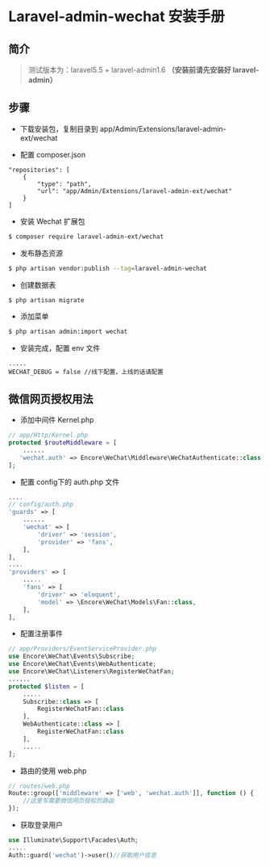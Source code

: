 # Laravel-admin-wechat 安装手册

## 简介
> 测试版本为：laravel5.5 + laravel-admin1.6 **（安装前请先安装好 laravel-admin）**

## 步骤

* 下载安装包，复制目录到 app/Admin/Extensions/laravel-admin-ext/wechat

* 配置 composer.json

~~~
"repositories": [
    {
        "type": "path",
        "url": "app/Admin/Extensions/laravel-admin-ext/wechat"
    }
]
~~~ 

* 安装 Wechat 扩展包

~~~bash
$ composer require laravel-admin-ext/wechat
~~~

* 发布静态资源

~~~bash
$ php artisan vendor:publish --tag=laravel-admin-wechat
~~~

* 创建数据表

~~~bash
$ php artisan migrate
~~~

* 添加菜单

~~~bash
$ php artisan admin:import wechat
~~~

* 安装完成，配置 env 文件

~~~
.....
WECHAT_DEBUG = false //线下配置，上线的话请配置
~~~



## 微信网页授权用法

* 添加中间件 Kernel.php

~~~php
// app/Http/Kernel.php
protected $routeMiddleware = [
	......
   'wechat.auth' => Encore\WeChat\Middleware\WeChatAuthenticate::class,
];
~~~

* 配置 config下的 auth.php 文件

~~~php
....
// config/auth.php
'guards' => [
	......
	'wechat' => [
		'driver' => 'session',
		'provider' => 'fans',
	],
],
....
'providers' => [
	.....
	'fans' => [
		'driver' => 'eloquent',
		'model' => \Encore\WeChat\Models\Fan::class,
	],
],
~~~

* 配置注册事件

~~~php
// app/Providers/EventServiceProvider.php
use Encore\WeChat\Events\Subscribe;
use Encore\WeChat\Events\WebAuthenticate;
use Encore\WeChat\Listeners\RegisterWeChatFan;
......
protected $listen = [
	.....
	Subscribe::class => [
		RegisterWeChatFan::class
	],
	WebAuthenticate::class => [
		RegisterWeChatFan::class
	],
	.....
];
~~~

* 路由的使用 web.php

~~~php
// routes/web.php
Route::group(['middleware' => ['web', 'wechat.auth']], function () {
	//这里写需要微信网页授权的路由
});
~~~

* 获取登录用户

~~~php
use Illuminate\Support\Facades\Auth;
.....
Auth::guard('wechat')->user()//获取用户信息
~~~


